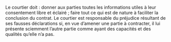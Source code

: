 Le courtier doit :
donner aux parties toutes les informations utiles à leur consentement libre et éclairé ;
faire tout ce qui est de nature à faciliter la conclusion du contrat.
Le courtier est responsable du préjudice résultant de ses fausses déclarations si, en vue
d’amener une partie à contracter, il lui présente sciemment l’autre partie comme ayant des
capacités et des qualités qu’elle n’a pas.